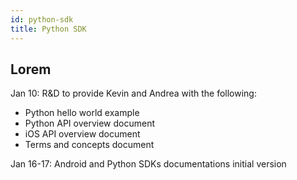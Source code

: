 ```yaml
---
id: python-sdk
title: Python SDK
---
```

## Lorem

Jan 10: R&D to provide Kevin and Andrea with the following:
- Python hello world example
- Python API overview document
- iOS API overview document
- Terms and concepts document

Jan 16-17: Android and Python SDKs documentations initial version



